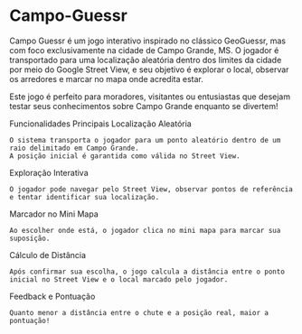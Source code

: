 # Campo-Guessr
Campo Guessr é um jogo interativo inspirado no clássico GeoGuessr, mas com foco exclusivamente na cidade de Campo Grande, MS. O jogador é transportado para uma localização aleatória dentro dos limites da cidade por meio do Google Street View, e seu objetivo é explorar o local, observar os arredores e marcar no mapa onde acredita estar.

Este jogo é perfeito para moradores, visitantes ou entusiastas que desejam testar seus conhecimentos sobre Campo Grande enquanto se divertem!

Funcionalidades Principais
  Localização Aleatória

    O sistema transporta o jogador para um ponto aleatório dentro de um raio delimitado em Campo Grande.
    A posição inicial é garantida como válida no Street View.
  Exploração Interativa

    O jogador pode navegar pelo Street View, observar pontos de referência e tentar identificar sua localização.
  Marcador no Mini Mapa

    Ao escolher onde está, o jogador clica no mini mapa para marcar sua suposição.
  Cálculo de Distância

    Após confirmar sua escolha, o jogo calcula a distância entre o ponto inicial no Street View e o local marcado pelo jogador.
  Feedback e Pontuação

    Quanto menor a distância entre o chute e a posição real, maior a pontuação!
